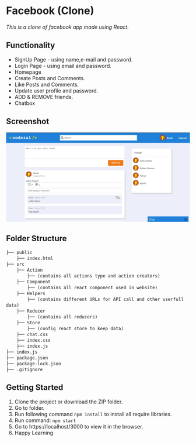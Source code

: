 # Facebook (Clone)
*This is a clone of facebook app made using React.*

## Functionality
* SignUp Page - using name,e-mail and password.
* Login Page - using email and password.
* Homepage
* Create Posts and Comments.
* Like Posts and Comments.
* Update user profile and password.
* ADD & REMOVE friends.
* Chatbox

## Screenshot

![Homepage](/Image/Homepage.JPG)

## Folder Structure

    ├── public
        ├── index.html
    ├── src
        ├── Action
            ├── (contains all actions type and action creators)
        ├── Component
            ├── (contains all react component used in website)
        ├── Helpers
            ├── (contains different URLs for API call and other userfull data)
        ├── Reducer
            ├── (contains all reducers)
        ├── Store
            ├── (config react store to keep data)
        ├── chat.css
        ├── index.css
        ├── index.js
    ├── index.js
    ├── package.json
    ├── package-lock.json
    ├── .gitignore

## Getting Started

1. Clone the project or download the ZIP folder.
2. Go to folder.
3. Run following command `npm install` to install all require libraries.
4. Run command: `npm start`
5. Go to https://localhost/3000 to view it in the browser.
6. Happy Learning
